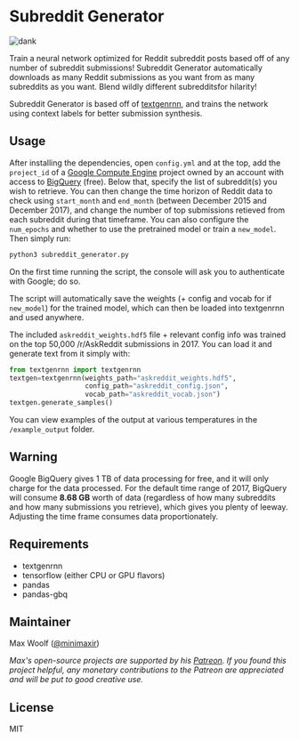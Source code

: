 # Subreddit Generator

![dank](textgenrnn_console.gif)

Train a neural network optimized for Reddit subreddit posts based off of any number of subreddit submissions! Subreddit Generator automatically downloads as many Reddit submissions as you want from as many subreddits as you want. Blend wildly different subredditsfor hilarity!

Subreddit Generator is based off of [textgenrnn](https://github.com/minimaxir/textgenrnn), and trains the network using context labels for better submission synthesis.

## Usage

After installing the dependencies, open `config.yml` and at the top, add the `project_id` of a [Google Compute Engine](https://cloud.google.com/compute/) project owned by an account with access to [BigQuery](https://cloud.google.com/bigquery/) (free). Below that, specify the list of subreddit(s) you wish to retrieve. You can then change the time horizon of Reddit data to check using `start_month` and `end_month` (between December 2015 and December 2017), and change the number of top submissions retieved from each subreddit during that timeframe. You can also configure the `num_epochs` and whether to use the pretrained model or train a `new_model`. Then simply run:

```sh
python3 subreddit_generator.py
```

On the first time running the script, the console will ask you to authenticate with Google; do so.

The script will automatically save the weights (+ config and vocab for if `new_model`) for the trained model, which can then be loaded into textgenrnn and used anywhere.

The included `askreddit_weights.hdf5` file + relevant config info was trained on the top 50,000 /r/AskReddit submissions in 2017. You can load it and generate text from it simply with:

```python
from textgenrnn import textgenrnn
textgen=textgenrnn(weights_path="askreddit_weights.hdf5",
                   config_path="askreddit_config.json",
                   vocab_path="askreddit_vocab.json")
textgen.generate_samples()
```

You can view examples of the output at various temperatures in the `/example_output` folder.

## Warning

Google BigQuery gives 1 TB of data processing for free, and it will only charge for the data processed. For the default time range of 2017, BigQuery will consume  **8.68 GB** worth of data (regardless of how many subreddits and how many submissions you retrieve), which gives you plenty of leeway. Adjusting the time frame consumes data proportionately.

## Requirements

* textgenrnn
* tensorflow (either CPU or GPU flavors)
* pandas
* pandas-gbq

## Maintainer

Max Woolf ([@minimaxir](http://minimaxir.com))

*Max's open-source projects are supported by his [Patreon](https://www.patreon.com/minimaxir). If you found this project helpful, any monetary contributions to the Patreon are appreciated and will be put to good creative use.*

## License

MIT